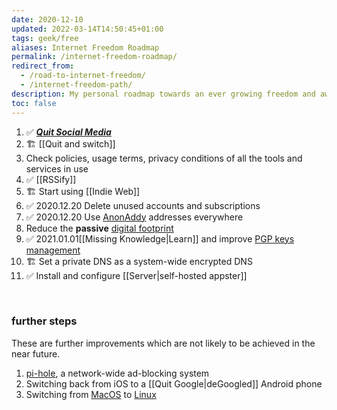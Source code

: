 ```yaml
---
date: 2020-12-10
updated: 2022-03-14T14:50:45+01:00
tags: geek/free
aliases: Internet Freedom Roadmap
permalink: /internet-freedom-roadmap/
redirect_from:
  - /road-to-internet-freedom/
  - /internet-freedom-path/
description: My personal roadmap towards an ever growing freedom and awareness in using digital tools
toc: false
---
```

1. ✅ [**<cite>Quit Social Media</cite>**](https://quitsocialmedia.club/roadmap "Quit Social Media roadmap")
1. 🏗 [[Quit and switch]]
1. Check policies, usage terms, privacy conditions of all the tools and services in use
1. ✅ [[RSSify]]
1. 🏗 Start using [[Indie Web]]
1. ✅ 2020.12.20 Delete unused accounts and subscriptions
1. ✅ 2020.12.20 Use [AnonAddy](https://anonaddy.com "AnonAddy official website") addresses everywhere
1. Reduce the **passive** [digital footprint](https://en.wikipedia.org/wiki/Digital_footprint "Digital footprint on Wikipedia")
1. ✅ 2021.01.01[[Missing Knowledge|Learn]] and improve [PGP keys management](https://keys.openpgp.org "OpenPGP")
1. 🏗 Set a private DNS as a system-wide encrypted DNS
1. ✅ Install and configure [[Server|self-hosted appster]]

<br>

### further steps

These are further improvements which are not likely to be achieved in the near future.

1. [pi-hole](https://pi-hole.net "Pi hole"), a network-wide ad-blocking system
1. Switching back from iOS to a [[Quit Google|deGoogled]] Android phone
1. Switching from [MacOS](https://www.apple.com/macos/ 'MacOS overview') to [Linux](https://www.linux.org/pages/download/ 'Linux distributions')
